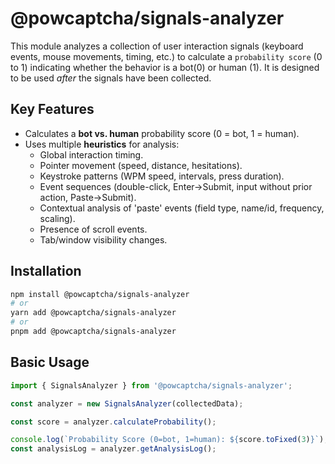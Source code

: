 # @powcaptcha/signals-analyzer

This module analyzes a collection of user interaction signals (keyboard events, mouse movements, timing, etc.) to calculate a `probability score` (0 to 1) indicating whether the behavior is a bot(0) or human (1). It is designed to be used _after_ the signals have been collected.

## Key Features

- Calculates a **bot vs. human** probability score (0 = bot, 1 = human).
- Uses multiple **heuristics** for analysis:
  - Global interaction timing.
  - Pointer movement (speed, distance, hesitations).
  - Keystroke patterns (WPM speed, intervals, press duration).
  - Event sequences (double-click, Enter->Submit, input without prior action, Paste->Submit).
  - Contextual analysis of 'paste' events (field type, name/id, frequency, scaling).
  - Presence of scroll events.
  - Tab/window visibility changes.

## Installation

```bash
npm install @powcaptcha/signals-analyzer
# or
yarn add @powcaptcha/signals-analyzer
# or
pnpm add @powcaptcha/signals-analyzer
```

## Basic Usage

```typescript
import { SignalsAnalyzer } from '@powcaptcha/signals-analyzer';

const analyzer = new SignalsAnalyzer(collectedData);

const score = analyzer.calculateProbability();

console.log(`Probability Score (0=bot, 1=human): ${score.toFixed(3)}`);
const analysisLog = analyzer.getAnalysisLog();
```
